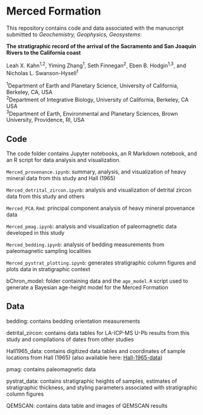 # Merced Formation

This repository contains code and data associated with the manuscript submitted to *Geochemistry, Geophysics, Geosystems*:

**The stratigraphic record of the arrival of the Sacramento and San Joaquin Rivers to the California coast**

Leah X. Kahn<sup>1,2</sup>, Yiming Zhang<sup>1</sup>, Seth Finnegan<sup>2</sup>, Eben B. Hodgin<sup>1,3</sup>, and Nicholas L. Swanson-Hysell<sup>1</sup>

<sup>1</sup>Department of Earth and Planetary Science, University of California, Berkeley, CA, USA
\
<sup>2</sup>Department of Integrative Biology, University of California, Berkeley, CA USA
\
<sup>3</sup>Department of Earth, Environmental and Planetary Sciences, Brown University, Providence, RI, USA

## Code

The code folder contains Jupyter notebooks, an R Markdown notebook, and an R script for data analysis and visualization.

`Merced_provenance.ipynb`: summary, analysis, and visualization of heavy mineral data from this study and Hall (1965)

`Merced_detrital_zircon.ipynb`: analysis and visualization of detrital zircon data from this study and others

`Merced_PCA.Rmd`: principal component analysis of heavy mineral provenance data

`Merced_pmag.ipynb`: analysis and visualization of paleomagnetic data developed in this study

`Merced_bedding.ipynb`: analysis of bedding measurements from paleomagnetic sampling localities

`Merced_pystrat_plotting.ipynb`: generates stratigraphic column figures and plots data in stratigraphic context

bChron_model: folder containing data and the `age_model.R` script used to generate a Bayesian age-height model for the Merced Formation

## Data

bedding: contains bedding orientation measurements

detrital_zircon: contains data tables for LA-ICP-MS U-Pb results from this study and compilations of dates from other studies

Hall1965_data: contains digitized data tables and coordinates of sample locations from Hall (1965) (also available here: [Hall-1965-data](https://github.com/lxkahn/Hall-1965-data))

pmag: contains paleomagnetic data

pystrat_data: contains stratigraphic heights of samples, estimates of stratigraphic thickness, and styling parameters associated with stratigraphic column figures

QEMSCAN: contains data table and images of QEMSCAN results
